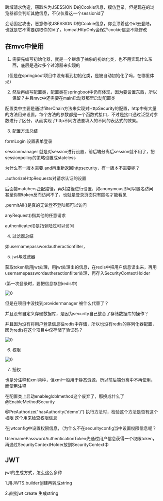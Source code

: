 跨域请求伪造，窃取名为JSESSIONID的Cookie信息，模仿登录，但是现在的浏览器都会判断其他信息，不仅仅看这一个sessionid了

会话固定攻击，恶意修改JSESSIONID的Cookie信息，你会顶着这个id去登陆，也就是它不需要窃取你的id了。tomcatHttpOnly会保护cookie信息不能修改

## 在mvc中使用

1. 需要先编写初始化器，就是一个继承了抽象的初始化类，也不用实现什么东西，底层是通过多个过滤器来实现的

（但是在springboot项目中没有看到初始化类，是被自动初始化了吗，在哪里体现）

2. 然后再编写配置类，配置类在springboot中仍有体现，因为要设置东西，所以保留？并且mvc中还需要在main启动器那里启动配置类

配置类中主要是通过filterChain方法来实现对HttpSecurity的配置，http中有大量的方法用来设置，每个方法的参数都是一个函数式接口，不过是接口通过泛型对参数进行了区分，从而实现了http不同方法要填入的不同的表达式的效果。

3. 配置方法总结

formLogin 设置表单登录

sessionmanager 就是对session进行设置，前后端分离后session就不用了，把sessionpolicy的策略设置成stateless

为什么有一版本需要.and再重新返回httpsecurity，有一版本不需要呢？

.authorizeHttpRequests对请求认证的设置

后面接matchers匹配路径，再对路径进行设置，如anonymous即可以匿名访问 甚至你带token反而访问不了，也就是登录页面只有匿名才能看见

.permitAll()是真的无论登不登陆都可以访问

anyRequest()指其他的任意请求

authenticated()是指登陆过可以访问

4. 过滤器总结

如usernamepasswordautheractionfilter，

5. jwt与过滤器

获取token后用jwt处理，用jwt处理出的信息，在redis中把用户信息读出来，再用usernamepasswordautheractionfilter处理，再存入SecurityContextHolder

(第一次登录时，要把信息存到redis中)

![0](https://note.youdao.com/yws/res/270/WEBRESOURCE036ba7e2b3441ab1b66980b359a39ccc)

但是在项目中没找到providermanager 被什么代替了？

并且没有自定义存储数据库，是因为security自己整合了存储数据库的操作？

并且因为没有将用户登录信息往redis中存储，所以也没有redis的序列化器配置，因为redis在这个项目中仅存储了验证码？

![0](https://note.youdao.com/yws/res/279/WEBRESOURCE7b6c6273b71da4e876d54a02343f0296)

6. 权限

![0](https://note.youdao.com/yws/res/360/WEBRESOURCE599d5e982d5253f94b71eb23cd8cebf1)

7. 授权

也是分注释和xml两种，但xml一般用于静态资源，所以前后端分离中不再使用，而使用注释

在配置类上启动enablegloblmethod这个废弃了，那换成什么了@EnableMethodSecurity

@PreAuthorize("hasAuthority('demo')") 执行方法时，检验这个方法是否有这个权限 这个用来检查权限信息

在jwtconfig中设置权限信息，（为什么不在securityconfig当中设置权限信息呢？

UsernamePasswordAuthenticationToken先通过用户信息获得一个权限token，再通过SecurityContextHolder放到SecurityContext中

## JWT

jwt的生成方式，怎么这么多种

1.用JWTS.builder创建再转成string

2.直接jwt create 生成string